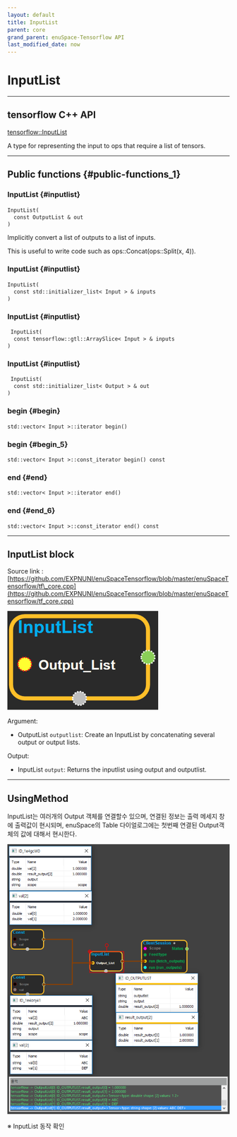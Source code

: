 ```yaml
--- 
layout: default 
title: InputList 
parent: core 
grand_parent: enuSpace-Tensorflow API 
last_modified_date: now 
--- 
```


# InputList

---

## tensorflow C++ API

[tensorflow::InputList](https://www.tensorflow.org/api_docs/cc/class/tensorflow/input-list.html)

A type for representing the input to ops that require a list of tensors.

---

## Public functions {#public-functions_1}

### InputList {#inputlist}

```
InputList(
  const OutputList & out
)
```

Implicitly convert a list of outputs to a list of inputs.

This is useful to write code such as ops::Concat\(ops::Split\(x, 4\)\).

### InputList {#inputlist}

```
InputList(
  const std::initializer_list< Input > & inputs
)
```

### InputList {#inputlist}

```
 InputList(
  const tensorflow::gtl::ArraySlice< Input > & inputs
)
```

### InputList {#inputlist}

```
 InputList(
  const std::initializer_list< Output > & out
)
```

### begin {#begin}

```
std::vector< Input >::iterator begin()
```

### begin {#begin_5}

```
std::vector< Input >::const_iterator begin() const
```

### end {#end}

```
std::vector< Input >::iterator end()
```

### end {#end_6}

```
std::vector< Input >::const_iterator end() const
```

---

## InputList block

Source link :[https://github.com/EXPNUNI/enuSpaceTensorflow/blob/master/enuSpaceTensorflow/tf\_core.cpp](https://github.com/EXPNUNI/enuSpaceTensorflow/blob/master/enuSpaceTensorflow/tf_core.cpp)

![](../assets/core/inputlist1.png)

Argument:

* OutputList `outputlist`: Create an InputList by concatenating several output or output lists.

Output:

* InputList `output`: Returns the inputlist using output and outputlist.

---

## UsingMethod

InputList는 여러개의 Output 객체를 연결할수 있으며, 연결된 정보는 출력 메세지 창에 출력값이 현시되며, enuSpace의 Table 다이얼로그에는 첫번째 연결된 Output객체의 값에 대해서 현시한다.

![](../assets/core/InputList2.png)

※ InputList 동작 확인

